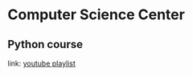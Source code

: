 # Computer Science Center

## Python course

link: [youtube playlist](https://www.youtube.com/playlist?list=PLlb7e2G7aSpQhNphPSpcO4daaRPeVstku)